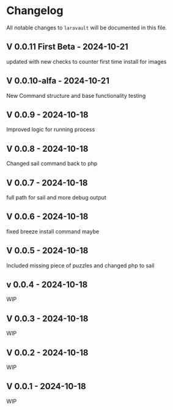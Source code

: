 # Changelog

All notable changes to `laravault` will be documented in this file.

## V 0.0.11 First Beta - 2024-10-21

updated with new checks to counter first time install for images

## V 0.0.10-alfa - 2024-10-21

New Command structure and base functionality testing

## V 0.0.9 - 2024-10-18

Improved logic for running process

## V 0.0.8 - 2024-10-18

Changed sail command back to php

## V 0.0.7 - 2024-10-18

full path for sail and more debug output

## V 0.0.6 - 2024-10-18

fixed breeze install command maybe

## V 0.0.5 - 2024-10-18

Included missing piece of puzzles and changed php to sail

## v 0.0.4 - 2024-10-18

WIP

## V 0.0.3 - 2024-10-18

WIP

## V 0.0.2 - 2024-10-18

WIP

## V 0.0.1 - 2024-10-18

WIP
